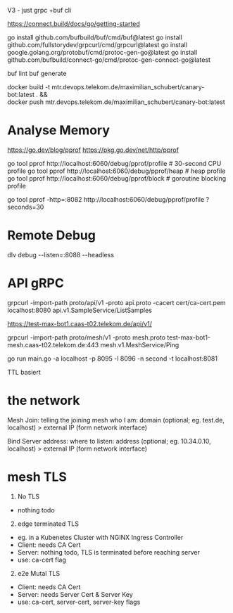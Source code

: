 V3 - just grpc +buf cli

https://connect.build/docs/go/getting-started

go install github.com/bufbuild/buf/cmd/buf@latest
go install github.com/fullstorydev/grpcurl/cmd/grpcurl@latest
go install google.golang.org/protobuf/cmd/protoc-gen-go@latest
go install github.com/bufbuild/connect-go/cmd/protoc-gen-connect-go@latest

buf lint
buf generate

docker build -t mtr.devops.telekom.de/maximilian_schubert/canary-bot:latest . && \
docker push mtr.devops.telekom.de/maximilian_schubert/canary-bot:latest

# Analyse Memory
https://go.dev/blog/pprof
https://pkg.go.dev/net/http/pprof

go tool pprof http://localhost:6060/debug/pprof/profile   # 30-second CPU profile
go tool pprof http://localhost:6060/debug/pprof/heap      # heap profile
go tool pprof http://localhost:6060/debug/pprof/block     # goroutine blocking profile

go tool pprof -http=:8082 http://localhost:6060/debug/pprof/profile
?seconds=30

# Remote Debug
dlv debug --listen=:8088 --headless


# API gRPC
grpcurl -import-path proto/api/v1  -proto api.proto -cacert cert/ca-cert.pem localhost:8080 api.v1.SampleService/ListSamples

https://test-max-bot1.caas-t02.telekom.de/api/v1/

grpcurl -import-path proto/mesh/v1 -proto mesh.proto test-max-bot1-mesh.caas-t02.telekom.de:443 mesh.v1.MeshService/Ping

go run main.go -a localhost -p 8095 -l 8096 -n second -t localhost:8081

TTL basiert 

# the network
Mesh Join: telling the joining mesh who I am:
domain (optional; eg. test.de, localhost) > external IP (form network interface)

Bind Server address: where to listen:
address (optional; eg. 10.34.0.10, localhost) > external IP (form network interface)

# mesh TLS
1. No TLS
- nothing todo
2. edge terminated TLS
- eg. in a Kubenetes Cluster with NGINX Ingress Controller
- Client: needs CA Cert
- Server: nothing todo, TLS is terminated before reaching server
- use: ca-cert flag
2. e2e Mutal TLS
- Client: needs CA Cert
- Server: needs Server Cert & Server Key
- use: ca-cert, server-cert, server-key flags